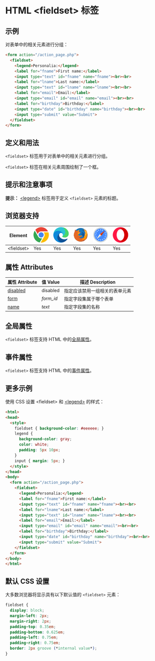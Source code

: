 HTML \<fieldset> 标签
===

## 示例

对表单中的相关元素进行分组：

```html idoc:preview:iframe
<form action="/action_page.php">
  <fieldset>
    <legend>Personalia:</legend>
    <label for="fname">First name:</label>
    <input type="text" id="fname" name="fname"><br><br>
    <label for="lname">Last name:</label>
    <input type="text" id="lname" name="lname"><br><br>
    <label for="email">Email:</label>
    <input type="email" id="email" name="email"><br><br>
    <label for="birthday">Birthday:</label>
    <input type="date" id="birthday" name="birthday"><br><br>
    <input type="submit" value="Submit">
  </fieldset>
</form>
```

## 定义和用法

`<fieldset>` 标签用于对表单中的相关元素进行分组。

`<fieldset>` 标签在相关元素周围绘制了一个框。

## 提示和注意事项

**提示：** [\<legend>](./legend.md) 标签用于定义 `<fieldset>` 元素的标题。

## 浏览器支持

| Element | ![chrome][1] | ![edge][2] | ![firefox][3] | ![safari][4] | ![opera][5] |
| ----- | --- | --- | --- | --- | --- |
| \<fieldset> | Yes | Yes | Yes | Yes | Yes |
<!--rehype:style=width: 100%; display: inline-table;-->

## 属性 Attributes

| 属性 Attribute | 值 Value | 描述 Description |
| ---- | ---- | ---- |
| [disabled](./fieldset_disabled.md) | disabled   | 指定应该禁用一组相关的表单元素 |
| [form](./fieldset_form.md) | *form\_id* | 指定字段集属于哪个表单 |
| [name](./fieldset_name.md) | *text*     | 指定字段集的名称 |
<!--rehype:style=width: 100%; display: inline-table;-->

## 全局属性

`<fieldset>` 标签支持 HTML 中的[全局属性](../reference/standardattributes.md)。

## 事件属性

`<fieldset>` 标签支持 HTML 中的[事件属性](../reference/eventattributes.md)。

## 更多示例

使用 CSS 设置 \<fieldset> 和 [\<legend>](./legend.md) 的样式：

```html idoc:preview
<html>
<head>
  <style>
    fieldset { background-color: #eeeeee; }
    legend {
      background-color: gray;
      color: white;
      padding: 5px 10px;
    }
    input { margin: 5px; }
  </style>
</head>
<body>
  <form action="/action_page.php">
    <fieldset>
      <legend>Personalia:</legend>
      <label for="fname">First name:</label>
      <input type="text" id="fname" name="fname"><br><br>
      <label for="lname">Last name:</label>
      <input type="text" id="lname" name="lname"><br><br>
      <label for="email">Email:</label>
      <input type="email" id="email" name="email"><br><br>
      <label for="birthday">Birthday:</label>
      <input type="date" id="birthday" name="birthday"><br><br>
      <input type="submit" value="Submit">
    </fieldset>
  </form>
</body>
</html>
```

## 默认 CSS 设置

大多数浏览器将显示具有以下默认值的 `<fieldset>` 元素：

```css
fieldset {
  display: block;
  margin-left: 2px;
  margin-right: 2px;
  padding-top: 0.35em;
  padding-bottom: 0.625em;
  padding-left: 0.75em;
  padding-right: 0.75em;
  border: 2px groove (*internal value*);
}
```

[1]: ../assets/chrome.svg
[2]: ../assets/edge.svg
[3]: ../assets/firefox.svg
[4]: ../assets/safari.svg
[5]: ../assets/opera.svg
